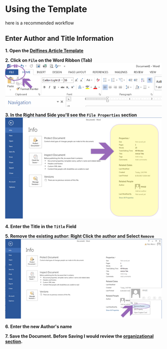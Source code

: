 # Using the Template

here is a recommended workflow

## Enter Author and Title Information

 **1. Open the [Delfines Article Template](https://www.dropbox.com/s/av2uuv3rzx2zzvc/deflines-article-template_2018.dotx?dl=0)**

**2. <span class="underline" >Click</span> on `File` on the Word Ribbon (Tab)**
    ![Click on File][1]

**3. In the Right hand Side you'll see the `File Properties` section**
    ![Properties Section on Right hand Side][2]

**4. Enter the Title in the `Title` Field**

**5. Remove the existing author:
      <span class="underline">Right Click</span> the author and <span class="underline">Select</span> `Remove`**
    ![Remove Default Author][3]

**6. Enter the new Author's name**

**7. Save the Document.  Before Saving I would review the [organizational section](organization.md).**

[1]: ./img/ss-001_1523052308.png
[2]: ./img/ss-001_1523054753.png
[3]: ./img/ss-001_1523054406.png

